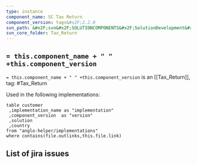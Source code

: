 ```yaml
---
type: instance
component_name: SC Tax Return
component_version: tags&#x2F;2.2.0
svn_path: &#x2F;svn&#x2F;SOLUTIONCOMPONENTS&#x2F;SolutionDevelopment&#x2F;Tax_Return
svn_core_folder: Tax_Return
---
```


## `= this.component_name + " " +this.component_version`

`= this.component_name + " " +this.component_version` is an [[Tax_Return]],
tag: #Tax_Return

Used in the following implementations:
```dataview
table customer
 ,implementation_name as "implementation"
 ,component_version  as "version"
 ,solution
 ,country  
from "anglo-helper/implementations"
where contains(file.outlinks,this.file.link)
```


## List of jira issues
